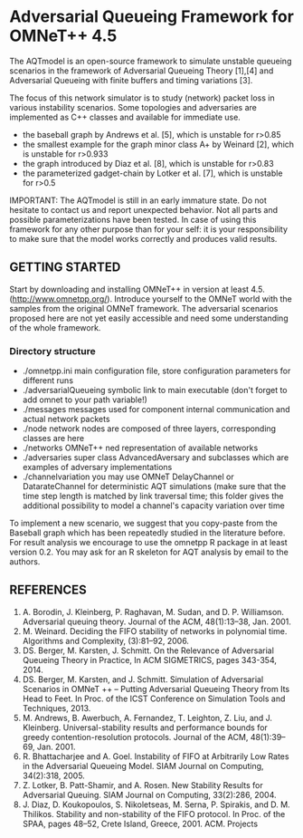 # Adversarial Queueing Framework for OMNeT++ 4.5

The AQTmodel is an open-source framework to simulate unstable queueing scenarios in the framework of Adversarial Queueing Theory [1],[4] and Adversarial Queueing with finite buffers and timing variations [3].

The focus of this network simulator is to study (network) packet loss in various instability scenarios.
Some topologies and adversaries are implemented as C++ classes and available for immediate use.
 - the baseball graph by Andrews et al. [5], which is unstable for r>0.85
 - the smallest example for the graph minor class A+ by Weinard [2], which is unstable for r>0.933
 - the graph introduced by Diaz et al. [8], which is unstable for r>0.83
 - the parameterized gadget-chain by Lotker et al. [7], which is unstable for r>0.5


IMPORTANT: The AQTmodel is still in an early immature state. Do not hesitate to contact us and report unexpected behavior.
Not all parts and possible parameterizations have been tested. In case of using this framework for any other purpose than for your self: it is your responsibility to make sure that the model works correctly and produces valid results.


## GETTING STARTED

Start by downloading and installing OMNeT++ in version at least 4.5.
(http://www.omnetpp.org/).
Introduce yourself to the OMNeT world with the samples from the original OMNeT framework. The adversarial scenarios proposed here are not yet easily accessible and need some understanding of the whole framework.

### Directory structure

 - ./omnetpp.ini		main configuration file, store configuration parameters for different runs
 - ./adversarialQueueing 	symbolic link to main executable (don't forget to add omnet to your path variable!)
 - ./messages 		messages used for component internal communication and actual network packets
 - ./node 		       	network nodes are composed of three layers, corresponding classes are here
 - ./networks 		OMNeT++ ned representation of available networks
 - ./adversaries 		super class AdvancedAversary and subclasses which are examples of adversary implementations
 - ./channelvariation	you may use OMNeT DelayChannel or DatarateChannel for deterministic AQT simulations (make sure that the time step length is matched by link traversal time; this folder gives the additional possibility to model a channel's capacity variation over time

To implement a new scenario, we suggest that you copy-paste from the Baseball graph which has been repeatedly studied in the literature before.
For result analysis we encourage to use the omnetpp R package in at least version 0.2. You may ask for an R skeleton for AQT analysis by email to the authors.

## REFERENCES

 1. A. Borodin, J. Kleinberg, P. Raghavan, M. Sudan, and D. P. Williamson. Adversarial queuing theory. Journal of the ACM, 48(1):13–38, Jan. 2001.
 2. M. Weinard. Deciding the FIFO stability of networks in polynomial time. Algorithms and Complexity, (3):81–92, 2006.
 3. DS. Berger, M. Karsten, J. Schmitt. On the Relevance of Adversarial Queueing Theory in Practice, In ACM SIGMETRICS, pages 343-354, 2014.
 4. DS. Berger, M. Karsten, and J. Schmitt. Simulation of Adversarial Scenarios in OMNeT ++ – Putting Adversarial Queueing Theory from Its Head to Feet. In Proc. of the ICST Conference on Simulation Tools and Techniques, 2013.
 5. M. Andrews, B. Awerbuch, A. Fernandez, T. Leighton, Z. Liu, and J. Kleinberg. Universal-stability results and performance bounds for greedy contention-resolution protocols. Journal of the ACM, 48(1):39–69, Jan. 2001.
 6. R. Bhattacharjee and A. Goel. Instability of FIFO at Arbitrarily Low Rates in the Adversarial Queueing Model. SIAM Journal on Computing, 34(2):318, 2005.
 7. Z. Lotker, B. Patt-Shamir, and A. Rosen. New Stability Results for Adversarial Queuing. SIAM Journal on Computing, 33(2):286, 2004.
 8. J. Diaz, D. Koukopoulos, S. Nikoletseas, M. Serna, P. Spirakis, and D. M. Thilikos. Stability and  non-stability of the FIFO protocol. In Proc. of the SPAA, pages 48–52, Crete Island, Greece, 2001. ACM.
Projects
